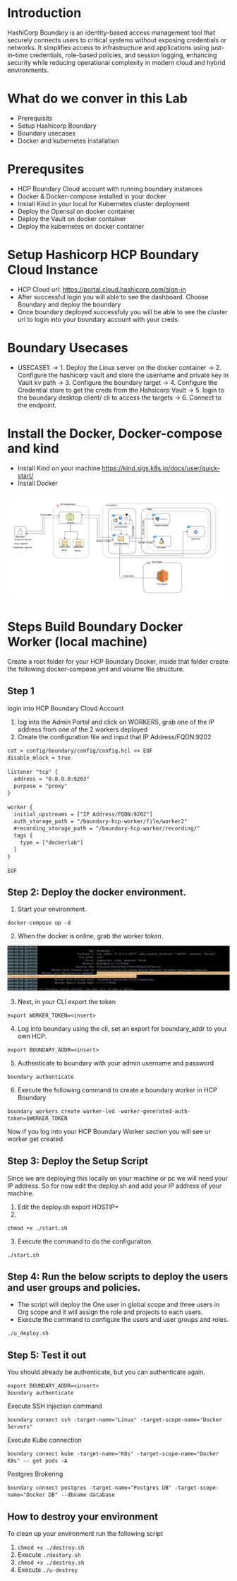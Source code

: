 # Introduction
HashiCorp Boundary is an identity-based access management tool that securely connects users to critical systems without exposing credentials or networks. It simplifies access to infrastructure and applications using just-in-time credentials, role-based policies, and session logging, enhancing security while reducing operational complexity in modern cloud and hybrid environments.

# What do we conver in this Lab
* Prerequisits
* Setup Hashicorp Boundary
* Boundary usecases
* Docker and kubernetes installation 

# Prerequsites
* HCP Boundary Cloud account with running boundary instances
* Docker & Docker-compose installed in your docker
* Install Kind in your local for Kubernetes cluster deployment
* Deploy the Openssl on docker container
* Deploy the Vault on docker container
* Deploy the kubernetes on docker container

# Setup Hashicorp HCP Boundary Cloud Instance
* HCP Cloud url: https://portal.cloud.hashicorp.com/sign-in
* After successful login you will able to see the dashboard. Choose Boundary and deploy the boundary
* Once boundary deployed successfuly you will be able to see the cluster url to login into your boundary account with your creds.

# Boundary Usecases
* USECASE1:
  -> 1. Deploy the Linux server on the docker container
  -> 2. Configure the hashicorp vault and store the username and private key in Vault kv path
  -> 3. Configure the boundary target
  -> 4. Configure the Credential store to get the creds from the Hahsicorp Vault
  -> 5. login to the boundary desktop client/ cli to access the targets
  -> 6. Connect to the endpoint.

# Install the Docker, Docker-compose and kind
* Install Kind on your machine https://kind.sigs.k8s.io/docs/user/quick-start/
* Install Docker 


![title](./images/lab_architecture.png)

# Steps Build Boundary Docker Worker (local machine)
Create a root folder for your HCP Boundary Docker, inside that folder create the following docker-compose.yml and volume file structure.

## Step 1
login into HCP Boundary Cloud Account

1. log into the Admin Portal and click on WORKERS, grab one of the IP address from one of the 2 workers deployed
2. Create the configuration file and input that IP Address/FQDN:9202 

```
cat > config/boundary/config/config.hcl << EOF
disable_mlock = true

listener "tcp" {
  address = "0.0.0.0:9203"
  purpose = "proxy"
}

worker {
  initial_upstreams = ["IP Address/FQDN:9202"]
  auth_storage_path = "/boundary-hcp-worker/file/worker2"
  #recording_storage_path = "/boundary-hcp-worker/recording/"
  tags {
    type = ["dockerlab"]
  }
}

EOF
```

## Step 2: Deploy the docker environment. 

1. Start your environment.
 
```
docker-compose up -d
```

2. When the docker is online, grab the worker token.

![title](./images/hcp_worker.png)

3. Next, in your CLI export the token

```
export WORKER_TOKEN=<insert>
```

4. Log into boundary using the cli, set an export for boundary_addr to your own HCP.

```
export BOUNDARY_ADDR=<insert>
```

5. Authenticate to boundary with your admin username and password

```
boundary authenticate 
```

6. Execute the following command to create a boundary worker in HCP Boundary

```
boundary workers create worker-led -worker-generated-auth-token=$WORKER_TOKEN
```

Now if you log into your HCP Boundary Worker section you will see ur worker get created.


## Step 3: Deploy the Setup Script
Since we are deploying this locally on your machine or pc we will need your IP address. So for now edit the deploy.sh and add your IP address of your machine. 

1. Edit the deploy.sh export HOSTIP=<insert your pc ip>
2. 

``` 
chmod +x ./start.sh 
```
3. Execute the command to do the configuraiton.

```
./start.sh
```

## Step 4: Run the below scripts to deploy the users and user groups and policies.
* The script will deploy the One user in global scope and three users in Org scope and it will assign the role and projects to each users.
* Execute the command to configure the users and user groups and roles.

```
./u_deploy.sh
```

## Step 5: Test it out
You should already be authenticate, but you can authenticate again.  
```
export BOUNDARY_ADDR=<insert>
boundary authenticate 
```

Execute SSH injection command

```
boundary connect ssh -target-name="Linux" -target-scope-name="Docker Servers"
```


Execute Kube connection 

```
boundary connect kube -target-name="K8s" -target-scope-name="Docker K8s" -- get pods -A
```


Postgres Brokering 

```
boundary connect postgres -target-name="Postgres DB" -target-scope-name="Docker DB" --dbname database
```

## How to destroy your environment
To clean up your environment run the following script
1. ``` chmod +x ./destroy.sh ```
2. Execute ``` ./destory.sh  ```
3. ``` chmod +x ./destroy.sh ```
4. Execute ``` ./u-destroy ```


